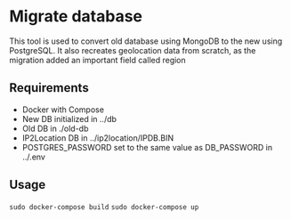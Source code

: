 # Migrate database
This tool is used to convert old database using MongoDB to the new using PostgreSQL. It also recreates geolocation data from scratch, as the migration added an important field called region

## Requirements
- Docker with Compose
- New DB initialized in ../db
- Old DB in ./old-db
- IP2Location DB in ../ip2location/IPDB.BIN
- POSTGRES_PASSWORD set to the same value as DB_PASSWORD in ../.env

## Usage
`sudo docker-compose build`
`sudo docker-compose up`
